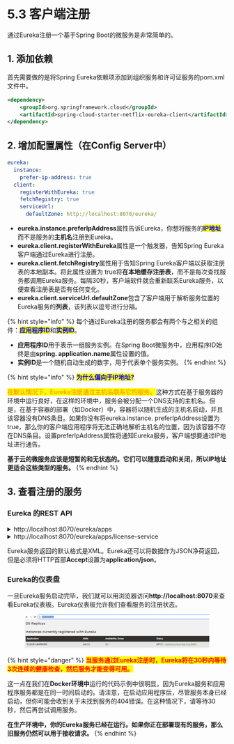 # 5.3 客户端注册

通过Eureka注册一个基于Spring Boot的微服务是非常简单的。

## 1. 添加依赖

首先需要做的是将Spring Eureka依赖项添加到组织服务和许可证服务的pom.xml文件中。

```xml
<dependency>
    <groupId>org.springframework.cloud</groupId>
    <artifactId>spring-cloud-starter-netflix-eureka-client</artifactId>
</dependency>
```

## 2. 增加配置属性（在Config Server中）

```yaml
eureka:
  instance:
    prefer-ip-address: true
  client:
    registerWithEureka: true
    fetchRegistry: true
    serviceUrl:
      defaultZone: http://localhost:8070/eureka/
```

* **eureka.instance.preferIpAddress**属性告诉Eureka，你想将服务的<mark style="color:blue;">**IP地址**</mark>而不是服务的**主机名**注册到Eureka。
* **eureka.client.registerWithEureka**属性是一个触发器，告知Spring Eureka客户端通过Eureka进行注册。
* **eureka.client.fetchRegistry**属性用于告知Spring Eureka客户端以获取注册表的本地副本。将此属性设置为 true将**在本地缓存注册表**，而不是每次查找服务都调用Eureka服务。每隔30秒，客户端软件就会重新联系Eureka服务，以便查看注册表是否有任何变化。
* **eureka.client.serviceUrl.defaultZone**包含了客户端用于解析服务位置的Eureka服务的**列表**，该列表以逗号进行分隔。

{% hint style="info" %}
每个通过Eureka注册的服务都会有两个与之相关的组件：<mark style="color:blue;">**应用程序ID**</mark>和<mark style="color:blue;">**实例ID**</mark>。

* **应用程序ID**用于表示一组服务实例。在Spring Boot微服务中，应用程序ID始终是由**spring. application.name**属性设置的值。
* **实例ID**是一个随机自动生成的数字，用于代表单个服务实例。
{% endhint %}

{% hint style="info" %}
<mark style="color:blue;">**为什么偏向于IP地址?**</mark>

<mark style="color:orange;">**在默认情况下，Eureka注册通过主机名联系它的服务。**</mark>这种方式在基于服务器的环境中运行良好，在这样的环境中，服务会被分配一个DNS支持的主机名。但是，在基于容器的部署（如Docker）中，容器将以随机生成的主机名启动，并且该容器没有DNS条目。如果你没有将eureka.instance. preferIpAddress设置为true，那么你的客户端应用程序将无法正确地解析主机名的位置，因为该容器不存在DNS条目。设置preferIpAddress属性将通知Eureka服务，客户端想要通过IP地址进行通告。

**基于云的微服务应该是短暂的和无状态的。它们可以随意启动和关闭，所以IP地址更适合这些类型的服务。**
{% endhint %}

## 3. 查看注册的服务

### Eureka 的REST API

<details>

<summary>http://localhost:8070/eureka/apps</summary>

{% code overflow="wrap" %}
```xml
<applications>
    <versions__delta>1</versions__delta>
    <apps__hashcode>UP_1_</apps__hashcode>
    <application>
        <name>LICENSE-SERVICE</name>
        <instance>
            <instanceId>localhost:license-service:8080</instanceId>
            <hostName>192.168.157.1</hostName>
            <app>LICENSE-SERVICE</app>
            <ipAddr>192.168.157.1</ipAddr>
            <status>UP</status>
            <overriddenstatus>UNKNOWN</overriddenstatus>
            <port enabled="true">8080</port>
            <securePort enabled="false">443</securePort>
            <countryId>1</countryId>
            <dataCenterInfo class="com.netflix.appinfo.InstanceInfo$DefaultDataCenterInfo">
                <name>MyOwn</name>
            </dataCenterInfo>
            <leaseInfo>
                <renewalIntervalInSecs>30</renewalIntervalInSecs>
                <durationInSecs>90</durationInSecs>
                <registrationTimestamp>1702034771688</registrationTimestamp>
                <lastRenewalTimestamp>1702034771688</lastRenewalTimestamp>
                <evictionTimestamp>0</evictionTimestamp>
                <serviceUpTimestamp>1702034771082</serviceUpTimestamp>
            </leaseInfo>
            <metadata>
                <management.port>8080</management.port>
            </metadata>
            <homePageUrl>http://192.168.157.1:8080/</homePageUrl>
            <statusPageUrl>http://192.168.157.1:8080/actuator/info</statusPageUrl>
            <healthCheckUrl>http://192.168.157.1:8080/actuator/health</healthCheckUrl>
            <vipAddress>license-service</vipAddress>
            <secureVipAddress>license-service</secureVipAddress>
            <isCoordinatingDiscoveryServer>false</isCoordinatingDiscoveryServer>
            <lastUpdatedTimestamp>1702034771688</lastUpdatedTimestamp>
            <lastDirtyTimestamp>1702034772143</lastDirtyTimestamp>
            <actionType>ADDED</actionType>
        </instance>
    </application>
</applications>
```
{% endcode %}

</details>

<details>

<summary>http://localhost:8070/eureka/apps/license-service</summary>

{% code overflow="wrap" %}
```xml
<application>
    <name>LICENSE-SERVICE</name>
    <instance>
        <instanceId>localhost:license-service:8080</instanceId>
        <hostName>192.168.157.1</hostName>
        <app>LICENSE-SERVICE</app>
        <ipAddr>192.168.157.1</ipAddr>
        <status>UP</status>
        <overriddenstatus>UNKNOWN</overriddenstatus>
        <port enabled="true">8080</port>
        <securePort enabled="false">443</securePort>
        <countryId>1</countryId>
        <dataCenterInfo class="com.netflix.appinfo.InstanceInfo$DefaultDataCenterInfo">
            <name>MyOwn</name>
        </dataCenterInfo>
        <leaseInfo>
            <renewalIntervalInSecs>30</renewalIntervalInSecs>
            <durationInSecs>90</durationInSecs>
            <registrationTimestamp>1702034771688</registrationTimestamp>
            <lastRenewalTimestamp>1702035011633</lastRenewalTimestamp>
            <evictionTimestamp>0</evictionTimestamp>
            <serviceUpTimestamp>1702034771082</serviceUpTimestamp>
        </leaseInfo>
        <metadata>
            <management.port>8080</management.port>
        </metadata>
        <homePageUrl>http://192.168.157.1:8080/</homePageUrl>
        <statusPageUrl>http://192.168.157.1:8080/actuator/info</statusPageUrl>
        <healthCheckUrl>http://192.168.157.1:8080/actuator/health</healthCheckUrl>
        <vipAddress>license-service</vipAddress>
        <secureVipAddress>license-service</secureVipAddress>
        <isCoordinatingDiscoveryServer>false</isCoordinatingDiscoveryServer>
        <lastUpdatedTimestamp>1702034771688</lastUpdatedTimestamp>
        <lastDirtyTimestamp>1702034772143</lastDirtyTimestamp>
        <actionType>ADDED</actionType>
    </instance>
</application>
```
{% endcode %}

</details>

Eureka服务返回的默认格式是XML。Eureka还可以将数据作为JSON净荷返回，但是必须将HTTP首部**Accept**设置为**application/json**。

### Eureka的仪表盘

一旦Eureka服务启动完毕，我们就可以用浏览器访问**http://localhost:8070**来查看Eureka仪表板。Eureka仪表板允许我们查看服务的注册状态。

<figure><img src="../../../.gitbook/assets/image (1) (1) (1) (1) (1) (1) (1).png" alt=""><figcaption></figcaption></figure>

{% hint style="danger" %}
<mark style="color:red;">**当服务通过Eureka注册时，Eureka将在30秒内等待3次连续的健康检查，然后服务才能变得可用。**</mark>

这一点在我们在**Docker环境中**运行的代码示例中很明显，因为Eureka服务和应用程序服务都是在同一时间启动的。请注意，在启动应用程序后，尽管服务本身已经启动，但你可能会收到关于未找到服务的404错误。在这种情况下，请等待30秒，然后再尝试调用服务。

**在生产环境中，你的Eureka服务已经在运行。如果你正在部署现有的服务，那么旧服务仍然可以用于接收请求。**
{% endhint %}
